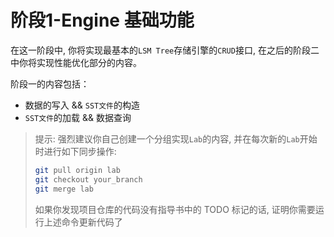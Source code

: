# 阶段1-Engine 基础功能
在这一阶段中, 你将实现最基本的`LSM Tree`存储引擎的`CRUD`接口, 在之后的阶段二中你将实现性能优化部分的内容。

阶段一的内容包括：
- 数据的写入 && `SST文件`的构造
- `SST文件`的加载 && 数据查询

> 提示: 强烈建议你自己创建一个分组实现`Lab`的内容, 并在每次新的`Lab`开始时进行如下同步操作:
> ```bash
> git pull origin lab
> git checkout your_branch
> git merge lab
> ```
> 如果你发现项目仓库的代码没有指导书中的 TODO 标记的话, 证明你需要运行上述命令更新代码了